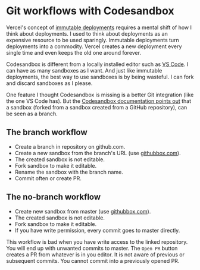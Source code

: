 # Git workflows with Codesandbox

Vercel's concept of
[immutable deployments](https://vercel.com/docs/v2/platform/deployments)
requires a mental shift of how I think about deployments. I used to think about
deployments as an expensive resource to be used sparingly. Immutable deployments
turn deployments into a commodity. Vercel creates a new deployment every single
time and even keeps the old one around forever.

Codesandbox is different from a locally installed editor such as
[VS Code](https://code.visualstudio.com/). I can have as many sandboxes as I
want. And just like immutable deployments, the best way to use sandboxes is by
being wasteful. I can fork and discard sandboxes as I please.

One feature I thought Codesandbox is missing is a better Git integration (like
the one VS Code has). But the
[Codesandbox documentation points out](https://codesandbox.io/docs/git#committing-and-opening-prs)
that a sandbox (forked from a sandbox created from a GitHub repository), can be
seen as a branch.

## The branch workflow

- Create a branch in repository on github.com.
- Create a new sandbox from the branch's URL (use
  [githubbox.com](https://github.com/dferber90/githubbox)).
- The created sandbox is not editable.
- Fork sandbox to make it editable.
- Rename the sandbox with the branch name.
- Commit often or create PR.

## The no-branch workflow

- Create new sandbox from master (use
  [githubbox.com](https://github.com/dferber90/githubbox)).
- The created sandbox is not editable.
- Fork sandbox to make it editable.
- If you have write permission, every commit goes to master directly.

This workflow is bad when you have write access to the linked repository. You
will end up with unwanted commits to master. The `Open PR` button creates a PR
from whatever is in you editor. It is not aware of previous or subsequent
commits. You cannot commit into a previously opened PR.
